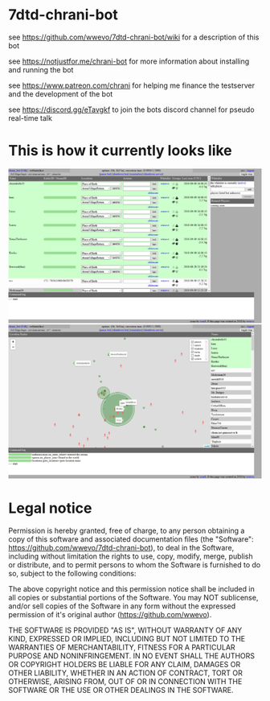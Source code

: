 # 7dtd-chrani-bot
see https://github.com/wwevo/7dtd-chrani-bot/wiki for a description of this bot

see https://notjustfor.me/chrani-bot for more information about installing and running the bot
 
see https://www.patreon.com/chrani for helping me finance the testserver and the development
of the bot

see https://discord.gg/eTavgkf to join the bots discord channel for pseudo real-time talk

# This is how it currently looks like
![webinterface players](https://github.com/wwevo/7dtd-chrani-bot/blob/development/data/images/webinterface_players.png)
![webinterface map](https://github.com/wwevo/7dtd-chrani-bot/blob/development/data/images/webinterface_map.png)

# Legal notice
Permission is hereby granted, free of charge, to any person obtaining a copy of this software
and associated documentation files (the "Software": https://github.com/wwevo/7dtd-chrani-bot),
to deal in the Software, including without limitation the rights to use, copy, modify, merge,
publish or distribute, and to permit persons to whom the Software is furnished to do so,
subject to the following conditions:

The above copyright notice and this permission notice shall be included in all copies or
substantial portions of the Software. You may NOT sublicense, and/or sell copies of the Software
in any form without the expressed permission of it's original author (https://github.com/wwevo).

THE SOFTWARE IS PROVIDED "AS IS", WITHOUT WARRANTY OF ANY KIND, EXPRESSED OR IMPLIED, INCLUDING
BUT NOT LIMITED TO THE WARRANTIES OF MERCHANTABILITY, FITNESS FOR A PARTICULAR PURPOSE AND
NONINFRINGEMENT. IN NO EVENT SHALL THE AUTHORS OR COPYRIGHT HOLDERS BE LIABLE FOR ANY CLAIM,
DAMAGES OR OTHER LIABILITY, WHETHER IN AN ACTION OF CONTRACT, TORT OR OTHERWISE, ARISING FROM,
OUT OF OR IN CONNECTION WITH THE SOFTWARE OR THE USE OR OTHER DEALINGS IN THE SOFTWARE.
